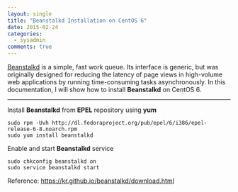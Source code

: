 ```yaml
---
layout: single
title: "Beanstalkd Installation on CentOS 6"
date: 2015-02-24
categories:
  - sysadmin
comments: true
---
```


[Beanstalkd](https://kr.github.io/beanstalkd/) is a simple, fast work queue. Its interface is generic, but was originally designed for reducing the latency of page views in high-volume web applications by running time-consuming tasks asynchronously. In this documentation, I will show how to install **Beanstalkd** on CentOS 6.

---

Install **Beanstalkd** from **EPEL** repository using **yum**

    sudo rpm -Uvh http://dl.fedoraproject.org/pub/epel/6/i386/epel-release-6-8.noarch.rpm
    sudo yum install beanstalkd

Enable and start **Beanstalkd** service

    sudo chkconfig beanstalkd on
    sudo service beanstalkd start

Reference: <https://kr.github.io/beanstalkd/download.html>

